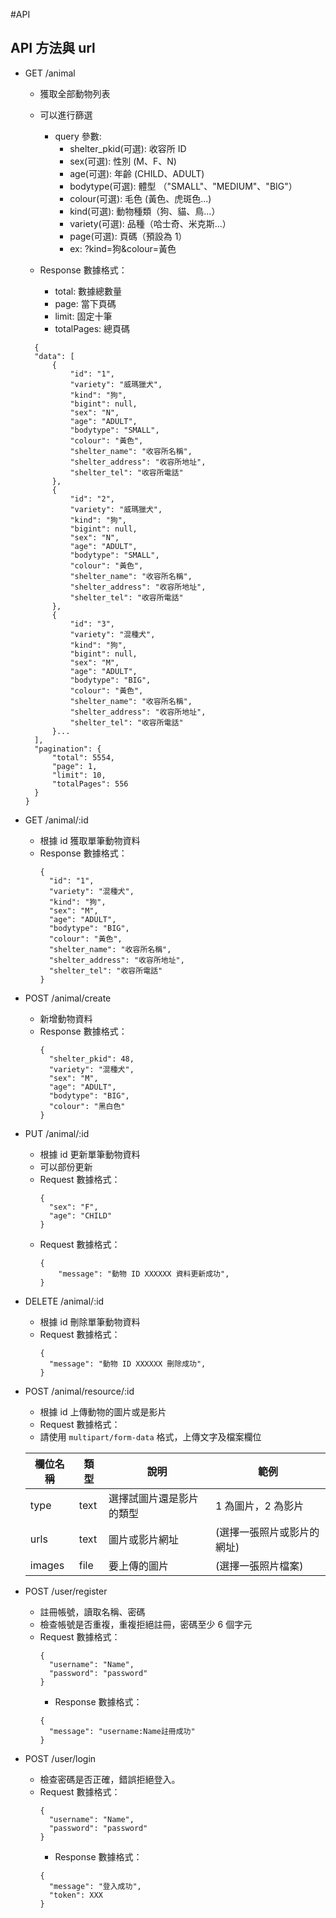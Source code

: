 #API

## API 方法與 url

- GET /animal

  - 獲取全部動物列表
  - 可以進行篩選

    - query 參數:
      - shelter_pkid(可選): 收容所 ID
      - sex(可選): 性別 (M、F、N)
      - age(可選): 年齡 (CHILD、ADULT)
      - bodytype(可選): 體型 （"SMALL"、"MEDIUM"、"BIG"）
      - colour(可選): 毛色 (黃色、虎斑色...)
      - kind(可選): 動物種類（狗、貓、鳥...）
      - variety(可選): 品種（哈士奇、米克斯...）
      - page(可選): 頁碼（預設為 1）
      - ex: ?kind=狗&colour=黃色

  - Response 數據格式：
    - total: 數據總數量
    - page: 當下頁碼
    - limit: 固定十筆
    - totalPages: 總頁碼

  ```
    {
    "data": [
        {
            "id": "1",
            "variety": "威瑪獵犬",
            "kind": "狗",
            "bigint": null,
            "sex": "N",
            "age": "ADULT",
            "bodytype": "SMALL",
            "colour": "黃色",
            "shelter_name": "收容所名稱",
            "shelter_address": "收容所地址",
            "shelter_tel": "收容所電話"
        },
        {
            "id": "2",
            "variety": "威瑪獵犬",
            "kind": "狗",
            "bigint": null,
            "sex": "N",
            "age": "ADULT",
            "bodytype": "SMALL",
            "colour": "黃色",
            "shelter_name": "收容所名稱",
            "shelter_address": "收容所地址",
            "shelter_tel": "收容所電話"
        },
        {
            "id": "3",
            "variety": "混種犬",
            "kind": "狗",
            "bigint": null,
            "sex": "M",
            "age": "ADULT",
            "bodytype": "BIG",
            "colour": "黃色",
            "shelter_name": "收容所名稱",
            "shelter_address": "收容所地址",
            "shelter_tel": "收容所電話"
        }...
    ],
    "pagination": {
        "total": 5554,
        "page": 1,
        "limit": 10,
        "totalPages": 556
    }
  }
  ```

- GET /animal/:id

  - 根據 id 獲取單筆動物資料
  - Response 數據格式：
    ```
    {
      "id": "1",
      "variety": "混種犬",
      "kind": "狗",
      "sex": "M",
      "age": "ADULT",
      "bodytype": "BIG",
      "colour": "黃色",
      "shelter_name": "收容所名稱",
      "shelter_address": "收容所地址",
      "shelter_tel": "收容所電話"
    }
    ```

- POST /animal/create

  - 新增動物資料
  - Response 數據格式：
    ```
    {
      "shelter_pkid": 48,
      "variety": "混種犬",
      "sex": "M",
      "age": "ADULT",
      "bodytype": "BIG",
      "colour": "黑白色"
    }
    ```

- PUT /animal/:id

  - 根據 id 更新單筆動物資料
  - 可以部份更新
  - Request 數據格式：
    ```
    {
      "sex": "F",
      "age": "CHILD"
    }
    ```
  - Request 數據格式：
    ```
    {
        "message": "動物 ID XXXXXX 資料更新成功",
    }
    ```

- DELETE /animal/:id

  - 根據 id 刪除單筆動物資料
  - Request 數據格式：
    ```
    {
      "message": "動物 ID XXXXXX 刪除成功",
    }
    ```

- POST /animal/resource/:id

  - 根據 id 上傳動物的圖片或是影片
  - Request 數據格式：
  - 請使用 `multipart/form-data` 格式，上傳文字及檔案欄位

  | 欄位名稱 | 類型 | 說明                     | 範例                       |
  | -------- | ---- | ------------------------ | -------------------------- |
  | type     | text | 選擇試圖片還是影片的類型 | 1 為圖片，2 為影片         |
  | urls     | text | 圖片或影片網址           | (選擇一張照片或影片的網址) |
  | images   | file | 要上傳的圖片             | (選擇一張照片檔案)         |

- POST /user/register

  - 註冊帳號，讀取名稱、密碼
  - 檢查帳號是否重複，重複拒絕註冊，密碼至少 6 個字元
  - Request 數據格式：
    ```
    {
      "username": "Name",
      "password": "password"
    }
    ```
    - Response 數據格式：
    ```
    {
      "message": "username:Name註冊成功"
    }
    ```

- POST /user/login
  - 檢查密碼是否正確，錯誤拒絕登入。
  - Request 數據格式：
    ```
    {
      "username": "Name",
      "password": "password"
    }
    ```
    - Response 數據格式：
    ```
    {
      "message": "登入成功",
      "token": XXX
    }
    ```
